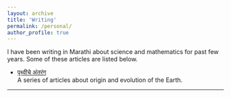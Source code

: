 ```yaml
---
layout: archive
title: 'Writing'
permalink: /personal/
author_profile: true
---
```




I have been writing in Marathi about science and mathematics for past few years. Some of these articles are listed below. 


- [पृथ्वीचे अंतरंग](https://dhaarinee.wordpress.com/%e0%a4%b2%e0%a5%87%e0%a4%96%e0%a4%ae%e0%a4%be%e0%a4%b2%e0%a4%bf%e0%a4%95%e0%a4%be/)
 <br />  A series of articles about origin and evolution of the Earth.

______________________________
